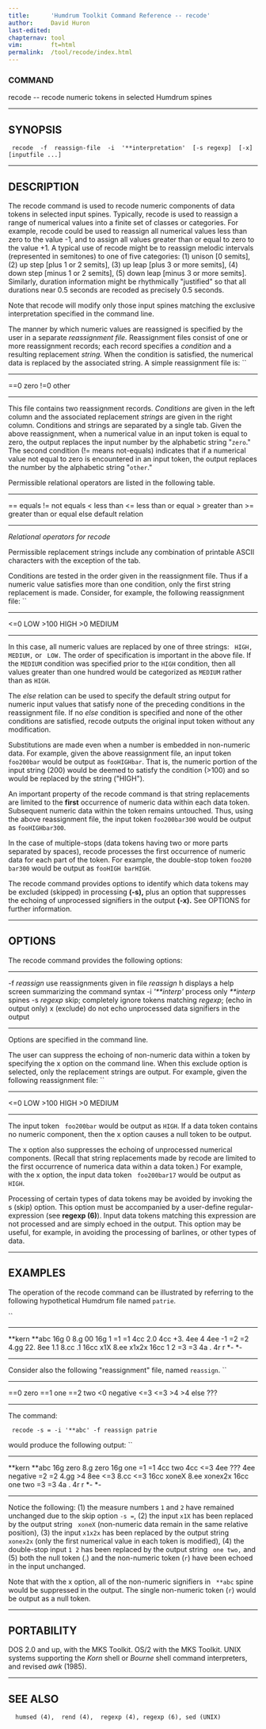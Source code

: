 ```yaml
---
title:		'Humdrum Toolkit Command Reference -- recode'
author:		David Huron
last-edited:
chapternav:	tool
vim:		ft=html
permalink:	/tool/recode/index.html
---
```



### COMMAND

<span class="tool">recode</span> -- recode numeric tokens in selected Humdrum spines

------------------------------------------------------------------------

## SYNOPSIS ##

` recode  -f  reassign-file  -i  '**interpretation'  [-s regexp]  [-x]  [inputfile ...]`

------------------------------------------------------------------------

## DESCRIPTION ##

The <span class="tool">recode</span> command is used to recode numeric components of data
tokens in selected input spines. Typically, <span class="tool">recode</span> is used to
reassign a range of numerical values into a finite set of classes or
categories. For example, <span class="tool">recode</span> could be used to reassign all
numerical values less than zero to the value -1, and to assign all
values greater than or equal to zero to the value +1. A typical use of
<span class="tool">recode</span> might be to reassign melodic intervals (represented in
semitones) to one of five categories: (1) unison \[0 semits\], (2) up
step \[plus 1 or 2 semits\], (3) up leap \[plus 3 or more semits\], (4)
down step \[minus 1 or 2 semits\], (5) down leap \[minus 3 or more
semits\]. Similarly, duration information might be rhythmically
\"justified\" so that all durations near 0.5 seconds are recoded as
precisely 0.5 seconds.

Note that <span class="tool">recode</span> will modify only those input spines matching the
exclusive interpretation specified in the command line.

The manner by which numeric values are reassigned is specified by the
user in a separate *reassignment file.* Reassignment files consist of
one or more reassignment records; each record specifies a *condition*
and a resulting replacement *string.* When the condition is satisfied,
the numerical data is replaced by the associated string. A simple
reassignment file is: ``

----- -------
==0   zero
!=0   other
----- -------

This file contains two reassignment records. *Conditions* are given in
the left column and the associated replacement *strings* are given in
the right column. Conditions and strings are separated by a single tab.
Given the above reassignment, when a numerical value in an input token
is equal to zero, the output replaces the input number by the alphabetic
string \"`zero`.\" The second condition (!= means not-equals) indicates
that if a numerical value not equal to zero is encountered in an input
token, the output replaces the number by the alphabetic string
\"`other`.\"

Permissible relational operators are listed in the following table.

------ -----------------------
==     equals
!=     not equals
\<     less than
\<=    less than or equal
\>     greater than
\>=    greater than or equal
else   default relation
------ -----------------------

*Relational operators for <span class="tool">recode</span>*

Permissible replacement strings include any combination of printable
ASCII characters with the exception of the tab.

Conditions are tested in the order given in the reassignment file. Thus
if a numeric value satisfies more than one condition, only the first
string replacement is made. Consider, for example, the following
reassignment file: ``

------- --------
\<=0    LOW
\>100   HIGH
\>0     MEDIUM
------- --------

In this case, all numeric values are replaced by one of three strings:
` HIGH, MEDIUM,` or ` LOW.` The order of specification is important in
the above file. If the `MEDIUM` condition was specified prior to the
`HIGH` condition, then all values greater than one hundred would be
categorized as `MEDIUM` rather than as `HIGH`.

The *else* relation can be used to specify the default string output for
numeric input values that satisfy none of the preceding conditions in
the reassignment file. If no *else* condition is specified and none of
the other conditions are satisfied, <span class="tool">recode</span> outputs the original
input token without any modification.

Substitutions are made even when a number is embedded in non-numeric
data. For example, given the above reassignment file, an input token
`foo200bar` would be output as `fooHIGHbar`. That is, the numeric
portion of the input string (200) would be deemed to satisfy the
condition (\>100) and so would be replaced by the string (\"HIGH\").

An important property of the <span class="tool">recode</span> command is that string
replacements are limited to the **first** occurrence of numeric data
within each data token. Subsequent numeric data within the token remains
untouched. Thus, using the above reassignment file, the input token
`foo200bar300` would be output as `fooHIGHbar300`.

In the case of multiple-stops (data tokens having two or more parts
separated by spaces), <span class="tool">recode</span> processes the first occurrence of
numeric data for each part of the token. For example, the double-stop
token `foo200 bar300` would be output as `fooHIGH barHIGH`.

The <span class="tool">recode</span> command provides options to identify which data tokens
may be excluded (skipped) in processing **(-s),** plus an option that
suppresses the echoing of unprocessed signifiers in the output **(-x).**
See OPTIONS for further information.

------------------------------------------------------------------------

## OPTIONS ##

The <span class="tool">recode</span> command provides the following options:

--------------------- -----------------------------------------------------------------
-f *reassign*         use reassignments given in file *reassign*
<span class="option">h</span>                displays a help screen summarizing the command syntax
-i *\'\*\*interp\'*   process only *\*\*interp* spines
-s *regexp*           skip; completely ignore tokens matching *regexp*;
(echo in output only)
<span class="option">x</span>                (exclude) do not echo unprocessed data signifiers in the output
--------------------- -----------------------------------------------------------------

Options are specified in the command line.

The user can suppress the echoing of non-numeric data within a token by
specifying the <span class="option">x</span> option on the command line. When this exclude
option is selected, only the replacement strings are output. For
example, given the following reassignment file: ``

------- --------
\<=0    LOW
\>100   HIGH
\>0     MEDIUM
------- --------

The input token ` foo200bar` would be output as `HIGH`. If a data token
contains no numeric component, then the <span class="option">x</span> option causes a null
token to be output.

The <span class="option">x</span> option also suppresses the echoing of unprocessed numerical
components. (Recall that string replacements made by <span class="tool">recode</span> are
limited to the first occurrence of numerica data within a data token.)
For example, with the <span class="option">x</span> option, the input data token ` foo200bar17`
would be output as `HIGH`.

Processing of certain types of data tokens may be avoided by invoking
the <span class="option">s</span> (skip) option. This option must be accompanied by a
user-define regular-expression (see **regexp (6)**). Input data tokens
matching this expression are not processed and are simply echoed in the
output. This option may be useful, for example, in avoiding the
processing of barlines, or other types of data.

------------------------------------------------------------------------

## EXAMPLES ##

The operation of the <span class="tool">recode</span> command can be illustrated by referring
to the following hypothetical Humdrum file named `patrie`.

``

---------- ---------
\*\*kern   \*\*abc
16g        0
8.g        00
16g        1
=1         =1
4cc        2.0
4cc        +3.
4ee        4
4ee        -1
=2         =2
4.gg       22.
8ee        1.1
8.cc       .1
16cc       x1X
8.ee       x1x2x
16cc       1 2
=3         =3
4a         .
4r         r
\*-        \*-
---------- ---------

Consider also the following \"reassignment\" file, named `reassign`. ``

------ ----------
==0    zero
==1    one
==2    two
\<0    negative
\<=3   \<=3
\>4    \>4
else   ???
------ ----------

The command:

` recode -s = -i '**abc' -f reassign patrie`

would produce the following output: ``

---------- ----------
\*\*kern   \*\*abc
16g        zero
8.g        zero
16g        one
=1         =1
4cc        two
4cc        \<=3
4ee        ???
4ee        negative
=2         =2
4.gg       \>4
8ee        \<=3
8.cc       \<=3
16cc       xoneX
8.ee       xonex2x
16cc       one two
=3         =3
4a         .
4r         r
\*-        \*-
---------- ----------

Notice the following: (1) the measure numbers `1` and `2` have remained
unchanged due to the skip option `-s =`, (2) the input `x1X` has been
replaced by the output string ` xoneX` (non-numeric data remain in the
same relative position), (3) the input `x1x2x` has been replaced by the
output string ` xonex2x` (only the first numerical value in each token
is modified), (4) the double-stop input `1 2` has been replaced by the
output string ` one two,` and (5) both the null token (.) and the
non-numeric token (`r`) have been echoed in the input unchanged.

Note that with the <span class="option">x</span> option, all of the non-numeric signifiers in
` **abc` spine would be suppressed in the output. The single non-numeric
token (`r`) would be output as a null token.

------------------------------------------------------------------------

## PORTABILITY ##

DOS 2.0 and up, with the MKS Toolkit. OS/2 with the MKS Toolkit. UNIX
systems supporting the *Korn* shell or *Bourne* shell command
interpreters, and revised *awk* (1985).

------------------------------------------------------------------------

## SEE ALSO ##

`  humsed (4),  rend (4),  regexp (4), regexp (6), sed (UNIX)`



